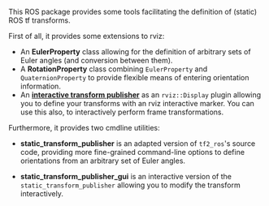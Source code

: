 This ROS package provides some tools facilitating the definition of (static) ROS tf transforms.

First of all, it provides some extensions to rviz:

- An **EulerProperty** class allowing for the definition of arbitrary sets of Euler angles (and conversion between them).
- A **RotationProperty** class combining `EulerProperty` and `QuaternionProperty` to provide flexible means of entering orientation information.
- An **[interactive transform publisher](../../wiki/Display)** as an `rviz::Display` plugin allowing you to define your transforms with an rviz interactive marker.
You can use this also, to interactively perform frame transformations.

Furthermore, it provides two cmdline utilities:

- **static_transform_publisher** is an adapted version of `tf2_ros`'s source code, providing more fine-grained command-line options
to define orientations from an arbitrary set of Euler angles.

- **static_transform_publisher_gui** is an interactive version of the `static_transform_publisher`
allowing you to modify the transform interactively.

